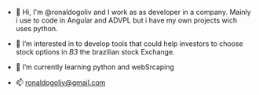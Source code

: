 - 👋 Hi, I'm @ronaldogoliv and I work as as developer in a company. 
     Mainly i use to code in Angular and ADVPL but i have my own projects wich uses python.
- 👀 I’m interested in to develop tools that could help investors to choose stock options in *B3* the brazilian stock Exchange.
- 🌱 I’m currently learning python and webSrcaping

- 📫 ronaldogoliv@gmail.com

<!---
ronaldogoliv/ronaldogoliv is a ✨ special ✨ repository because its `README.md` (this file) appears on your GitHub profile.
You can click the Preview link to take a look at your changes.
--->
